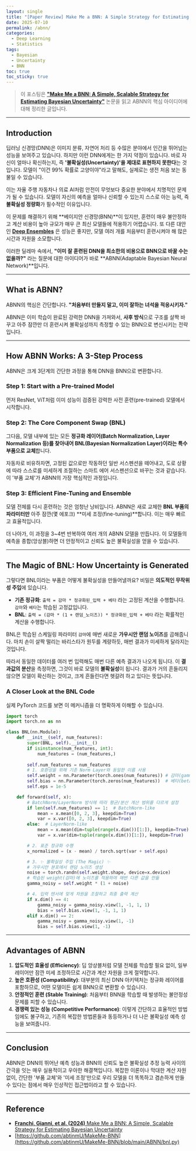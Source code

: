 ```yaml
---
layout: single
title: "[Paper Review] Make Me a BNN: A Simple Strategy for Estimating Bayesian Uncertainty from Pre-trained Model"
date: 2025-07-10
permalink: /abnn/
categories:
  - Deep Learning
  - Statistics
tags:
  - Bayesian
  - Uncertainty
  - BNN
toc: true
toc_sticky: true
---
```


> 이 포스팅은 [**"Make Me a BNN: A Simple, Scalable Strategy for Estimating Bayesian Uncertainty"**](https://arxiv.org/pdf/2312.15297) 논문을 읽고 ABNN의 핵심 아이디어에 대해 정리한 글입니다.

--- 

## Introduction

딥러닝 신경망(DNN)은 이미지 분류, 자연어 처리 등 수많은 분야에서 인간을 뛰어넘는 성능을 보여주고 있습니다. 하지만 이런 DNN에게는 한 가지 약점이 있습니다. 바로 자신이 얼마나 확신하는지, 즉 **'불확실성(Uncertainty)'을 제대로 표현하지 못한다**는 것입니다. 모델이 "이건 99% 확률로 고양이야"라고 말해도, 실제로는 생전 처음 보는 동물일 수 있습니다.

이는 자율 주행 자동차나 의료 AI처럼 안전이 무엇보다 중요한 분야에서 치명적인 문제가 될 수 있습니다. 모델이 자신의 예측을 얼마나 신뢰할 수 있는지 스스로 아는 능력, 즉 **불확실성 정량화**가 필수적인 이유입니다.

이 문제를 해결하기 위해 **베이지안 신경망(BNN)**이 있지만, 훈련이 매우 불안정하고 계산 비용이 높아 규모가 매우 큰 최신 모델들에 적용하기 어렵습니다. 또 다른 대안인 [**Deep Ensembles**](https://arxiv.org/pdf/1612.01474) 은 성능은 좋지만, 모델 여러 개를 처음부터 훈련시켜야 해 많은 시간과 자원을 소모합니다.

이러한 딜레마 속에서, **"이미 잘 훈련된 DNN을 최소한의 비용으로 BNN으로 바꿀 수는 없을까?"** 라는 질문에 대한 아이디어가 바로 **ABNN(Adaptable Bayesian Neural Network)**입니다.

---

## What is ABNN?

ABNN의 핵심은 간단합니다. **"처음부터 만들지 말고, 이미 잘하는 녀석을 적응시키자."**

ABNN은 이미 학습이 완료된 강력한 DNN을 가져와서, **사후 방식**으로 구조를 살짝 바꾸고 아주 잠깐만 더 훈련시켜 불확실성까지 측정할 수 있는 BNN으로 변신시키는 전략입니다.


---

## How ABNN Works: A 3-Step Process

ABNN은 크게 3단계의 간단한 과정을 통해 DNN을 BNN으로 변환합니다.

### Step 1: Start with a Pre-trained Model
먼저 ResNet, ViT처럼 이미 성능이 검증된 강력한 사전 훈련(pre-trained) 모델에서 시작합니다.

### Step 2: The Core Component Swap (BNL)
그다음, 모델 내부에 있는 모든 **정규화 레이어(Batch Normalization, Layer Normalization 등)를 찾아내어 BNL(Bayesian Normalization Layer)이라는 특수 부품으로 교체**합니다.

자동차로 비유하자면, 고정된 값으로만 작동하던 일반 서스펜션을 떼어내고, 도로 상황에 따라 스스로를 미세하게 조절하는 스마트 에어 서스펜션으로 바꾸는 것과 같습니다. 이 '부품 교체'가 ABNN의 가장 핵심적인 과정입니다.


### Step 3: Efficient Fine-Tuning and Ensemble
모델 전체를 다시 훈련하는 것은 엄청난 낭비입니다. ABNN은 새로 교체한 **BNL 부품의 파라미터만** 아주 잠깐(몇 에포크) **미세 조정(fine-tuning)**합니다. 이는 매우 빠르고 효율적입니다.

더 나아가, 이 과정을 3~4번 반복하여 여러 개의 ABNN 모델을 만듭니다. 이 모델들의 예측을 종합(앙상블)하면 더 안정적이고 신뢰도 높은 불확실성을 얻을 수 있습니다.

---

## The Magic of BNL: How Uncertainty is Generated

그렇다면 BNL이라는 부품은 어떻게 불확실성을 만들어낼까요? 비밀은 **의도적인 무작위성 주입**에 있습니다.

* **기존 정규화**: `출력 = 감마 * 정규화된_입력 + 베타` 라는 고정된 계산을 수행합니다. `감마`와 `베타`는 학습된 고정값입니다.
* **BNL**: `출력 = (감마 * (1 + 랜덤_노이즈)) * 정규화된_입력 + 베타` 라는 확률적인 계산을 수행합니다.

BNL은 학습된 스케일링 파라미터 `감마`에 매번 새로운 **가우시안 랜덤 노이즈**를 곱해줍니다. 마치 손이 살짝 떨리는 바리스타가 원두를 계량하듯, 매번 결과가 미세하게 달라지는 것입니다.


따라서 동일한 데이터를 여러 번 입력해도 매번 다른 예측 결과가 나오게 됩니다. 이 **결과값의 분산**을 측정하면, 그것이 바로 모델의 **불확실성**이 됩니다. 결과가 거의 흔들리지 않으면 모델이 확신하는 것이고, 크게 흔들린다면 헷갈려 하고 있다는 뜻입니다.


### A Closer Look at the BNL Code
실제 PyTorch 코드를 보면 이 메커니즘을 더 명확하게 이해할 수 있습니다.

```python
import torch
import torch.nn as nn

class BNL(nn.Module):
    def __init__(self, num_features):
        super(BNL, self).__init__()
        if isinstance(num_features, int):
            num_features = (num_features,)
        
        self.num_features = num_features
        # 1. 호환성을 위해 기존 Norm Layer와 동일한 이름 사용
        self.weight = nn.Parameter(torch.ones(num_features)) # 감마(gamma) 역할
        self.bias = nn.Parameter(torch.zeros(num_features))  # 베타(beta) 역할
        self.eps = 1e-5

    def forward(self, x):
        # BatchNorm/LayerNorm 방식에 따라 평균/분산 계산 범위를 다르게 설정
        if len(self.num_features) == 1:  # BatchNorm-like
            mean = x.mean([0, 2, 3], keepdim=True)
            var = x.var([0, 2, 3], keepdim=True)
        else:  # LayerNorm-like
            mean = x.mean(dim=tuple(range(x.dim())[1:]), keepdim=True)
            var = x.var(dim=tuple(range(x.dim())[1:]), keepdim=True)

        # 2. 표준 정규화 수행
        x_normalized = (x - mean) / torch.sqrt(var + self.eps)

        # 3. ✨ 불확실성 주입 (The Magic) ✨
        # 가우시안 분포에서 랜덤 노이즈 생성
        noise = torch.randn(self.weight.shape, device=x.device)
        # 학습된 weight(감마)에 노이즈를 적용하여 매번 다른 값을 만듦
        gamma_noisy = self.weight * (1 + noise)

        # 4. 입력 텐서에 맞게 차원을 조절하고 최종 출력 계산
        if x.dim() == 4:
            gamma_noisy = gamma_noisy.view(1, -1, 1, 1)
            bias = self.bias.view(1, -1, 1, 1)
        elif x.dim() == 2:
            gamma_noisy = gamma_noisy.view(1, -1)
            bias = self.bias.view(1, -1)

```

---

## Advantages of ABNN

1.  **압도적인 효율성 (Efficiency)**: 딥 앙상블처럼 모델 전체를 학습할 필요 없이, 일부 레이어만 잠깐 미세 조정하므로 시간과 계산 자원을 크게 절약합니다.
2.  **높은 호환성 (Compatibility)**: 대부분의 최신 DNN 아키텍처는 정규화 레이어를 포함하므로, 어떤 모델이든 쉽게 BNN으로 변환할 수 있습니다.
3.  **안정적인 훈련 (Stable Training)**: 처음부터 BNN을 학습할 때 발생하는 불안정성 문제를 피할 수 있습니다.
4.  **경쟁력 있는 성능 (Competitive Performance)**: 이렇게 간단하고 효율적인 방법임에도 불구하고, 기존의 복잡한 방법론들과 동등하거나 더 나은 불확실성 예측 성능을 보여줍니다.

---

## Conclusion

ABNN은 DNN의 뛰어난 예측 성능과 BNN의 신뢰도 높은 불확실성 추정 능력 사이의 간극을 잇는 매우 실용적이고 우아한 해결책입니다. 복잡한 이론이나 막대한 계산 자원 없이, 간단한 '부품 교체'와 '미세 조정'만으로 우리 모델을 더 똑똑하고 겸손하게 만들 수 있다는 점에서 매우 인상적인 접근법이라고 할 수 있습니다.

---

## Reference

- [**Franchi, Gianni, et al. (2024)** Make Me a BNN: A Simple, Scalable Strategy for Estimating Bayesian Uncertainty](https://arxiv.org/pdf/2312.15297)
- [https://github.com/abtinmU/MakeMe-BNN](https://github.com/abtinmU/MakeMe-BNN/blob/main/ABNN/bnl.py)